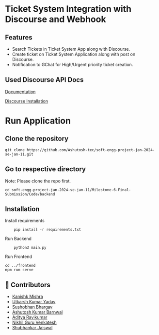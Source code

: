 # Ticket System Integration with Discourse and Webhook

## Features

- Search Tickets in Ticket System App along with Discourse.
- Create ticket on Ticket System Application along with post on Discourse.
- Notification to GChat for High/Urgent priority ticket creation.

## Used Discourse API Docs

[Documentation](https://docs.discourse.org/)

[Discourse Installation](https://meta.discourse.org/t/install-discourse-for-development-using-docker/102009)

# Run Application

## Clone the repository

```
git clone https://github.com/Ashutosh-tec/soft-engg-project-jan-2024-se-jan-11.git
```

## Go to respective directory

Note: Please clone the repo first.

```
cd soft-engg-project-jan-2024-se-jan-11/Milestone-6-Final-Submission/Code/backend
```

## Installation

Install requirements

```
    pip install -r requirements.txt
```

Run Backend

```
    python3 main.py
```

Run Frontend

```
cd ../frontend
npm run serve
```

## 🔗 Contributors

- [Kanishk Mishra](https://github.com/Kanishk-Mishra)
- [Utkarsh Kumar Yadav](https://github.com/Utkarsh2362)
- [Sushobhan Bhargav](https://github.com/SB-DS)
- [Ashutosh Kumar Barnwal](https://github.com/Ashutosh-tec)
- [Aditya Ravikumar](https://github.com/adityar2309)
- [Nikhil Guru Venkatesh](https://github.com/ngv-sama)
- [Shubhankar Jaiswal](https://github.com/shubhankar-git)

